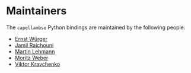 <!--
 ~ SPDX-FileCopyrightText: Copyright DB InfraGO AG
 ~ SPDX-License-Identifier: Apache-2.0
 -->

# Maintainers

The `capellambse` Python bindings are maintained by the following people:

- [Ernst Würger](mailto:ernst.wuerger@deutschebahn.com)
- [Jamil Raichouni](mailto:jamil.raichouni@deutschebahn.com)
- [Martin Lehmann](mailto:martin.lehmann@deutschebahn.com)
- [Moritz Weber](mailto:moritz.weber@deutschebahn.com)
- [Viktor Kravchenko](mailto:viktor.kravchenko@deutschebahn.com)
